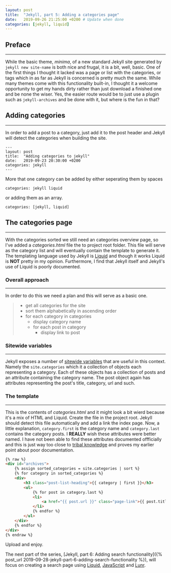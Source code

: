 ```yaml
---
layout: post
title:  "Jekyll, part 5: Adding a categories page"
date:   2019-09-26 21:25:00 +0200 # Update when done
categories: [jekyll, liquid]
---
```

## Preface
---
While the basic theme, *minima*, of a new standard Jekyll site generated by `jekyll new site-name` is both nice and frugal, it is a bit, well, basic. One of the first things I thought it lacked was a page or list with the categories, or tags which in as far as Jekyll is concerned is pretty much the same. While many themes come with this functionality built-in, I thought it a welcome opportunity to get my hands dirty rather than just download a finished one and be none the wiser. Yes, the easier route would be to just use a plugin such as `jekyll-archives` and be done with it, but where is the fun in that?

## Adding categories
---
In order to add a post to a category, just add it to the post header and Jekyll will detect the categories when building the site.

```
---
layout: post
title:  "Adding categories to jekyll"
date:   2019-09-23 20:30:00 +0200
categories: jekyll
---
```

More that one category can be added by either seperating them by spaces

```
categories: jekyll liquid
```

or adding them as an array.

```
categories: [jekyll, liquid]
```

## The categories page
---
With the categories sorted we still need an categories overview page, so I've added a *categories.html* file the to project root folder. This file will serve as the category list and will eventually contain the template to generate it. The templating language used by Jekyll is [Liquid](https://jekyllrb.com/docs/liquid/) and though it works Liquid is **NOT** pretty in my opinion. Furthermore, I find that Jekyll itself and Jekyll's use of Liquid is poorly documented.

### Overall approach
---
In order to do this we need a plan and this will serve as a basic one.

>* get all categories for the site
>* sort them alphabetically in ascending order
>* for each category in categories
>   * display category name
>   * for each post in category
>       * display link to post

### Sitewide variables
---
Jekyll exposes a number of [sitewide variables](https://jekyllrb.com/docs/variables/) that are useful in this context. Namely the `site.categories` which it a collection of objects each representing a category. Each of these objects has a collection of posts and an attribute containing the category name. The post object again has attributes representing the post's title, category, url and such.

### The template
---
This is the contents of *categories.html* and it might look a bit wierd because it's a mix of HTML and Liquid. Create the file in the project root. Jekyll should detect this file automatically and add a link the index page. Now, a little explanation, `category.first` is the category name and `category.last` contains the category posts. I **REALLY** wish these attributes were better named. I have not been able to find these attributes documented offficially and this is just way too close to [tribal knowledge](https://en.wikipedia.org/wiki/Tribal_knowledge) and proves my earlier point about poor documentation.

```html
{% raw %}
<div id="archives">
    {% assign sorted_categories = site.categories | sort %}
    {% for category in sorted_categories %}
    <div>
        <h3 class="post-list-heading">{{ category | first }}</h3>
        <ul>
            {% for post in category.last %}
            <li>
                <a href="{{ post.url }}" class="page-link">{{ post.title }}</a>
            </li>
            {% endfor %}
        </ul>
    </div>
    {% endfor %}
</div>
{% endraw %}
```

Upload and enjoy.

The next part of the series, [Jekyll, part 6: Adding search functionality]({% post_url 2019-09-28-jekyll-part-6-adding-search-functionality %}), will focus on creating a search page using [Liquid](https://jekyllrb.com/docs/liquid/), [JavaScript](https://en.wikipedia.org/wiki/JavaScript) and [Lunr](https://lunrjs.com/).
